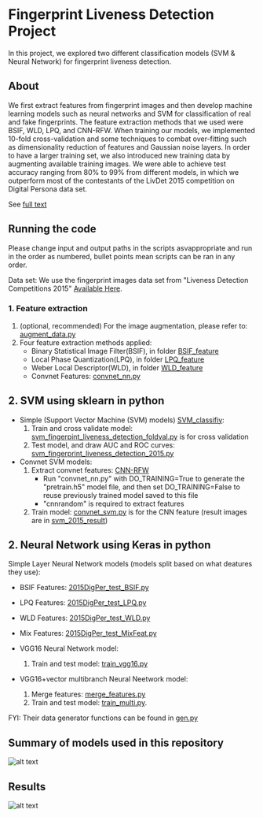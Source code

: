 # Fingerprint Liveness Detection Project

In this project, we explored two different classification models (SVM & Neural Network) for fingerprint liveness detection.

## About
We first extract features from fingerprint images and then develop machine learning models such as neural networks and SVM for classification of real and fake fingerprints. The feature extraction methods that we used were BSIF, WLD, LPQ, and CNN-RFW. When training our models, we implemented 10-fold cross-validation and some techniques to combat over-fitting such as dimensionality reduction of features and Gaussian noise layers. In order to have a larger training set, we also introduced new training data by augmenting available training images. We were able to achieve test accuracy ranging from 80% to 99% from different models, in which we outperform most of the contestants of the LivDet 2015 competition on Digital Persona data set.

See [full text](fingerprint-liveness-detection.pdf)

## Running the code
Please change input and output paths in the scripts asvappropriate and run in the order as numbered, bullet points mean scripts can be ran in any order.

Data set: We use the fingerprint images data set from "Liveness Detection Competitions 2015" [Available Here](http://livdet.org/registration.php).

### 1. Feature extraction

1. (optional, recommended) For the image augmentation, please refer to: [augment_data.py](augment_data.py)
2. Four feature extraction methods applied:
    + Binary Statistical Image Filter(BSIF), in folder [BSIF_feature](BSIF_feature)
    + Local Phase Quantization(LPQ), in folder [LPQ_feature](LPQ_feature)
    + Weber Local Descriptor(WLD), in folder [WLD_feature](WLD_feature)
    + Convnet Features: [convnet_nn.py](./NeuralNetwork/convnet_nn.py)  
  
## 2. SVM using sklearn in python
+ Simple (Support Vector Machine (SVM) models) [SVM_classifiy](SVM_classifiy):
  1. Train and cross validate model: [svm_fingerpint_liveness_detection_foldval.py](./SVM_classifiy/svm_fingerpint_liveness_detection_foldval.py) is for cross validation
  2. Test model, and draw AUC and ROC curves: [svm_fingerprint_liveness_detection_2015.py](./SVM_classifiy/svm_fingerprint_liveness_detection_2015.py)
+ Convnet SVM models:
  1. Extract convnet features: [CNN-RFW](https://github.com/giovanichiachia/convnet-rfw)
      + Run "convnet_nn.py" with DO_TRAINING=True to generate the "pretrain.h5" model file, and then set DO_TRAINING=False to reuse previously trained model saved to this file
      + "cnnrandom" is required to extract features
  2. Train model: [convnet_svm.py](./SVM_classifiy/convnet_svm.py) is for the CNN feature (result images are in [svm_2015_result](./SVM_classifiy/svm_2015_result))

## 2. Neural Network using Keras in python
Simple Layer Neural Network models (models split based on what deatures they use):
  + BSIF Features: [2015DigPer_test_BSIF.py](./NeuralNetwork/2015DigPer_test_BSIF.py)
  + LPQ Features: [2015DigPer_test_LPQ.py](./NeuralNetwork/2015DigPer_test_LPQ.py)
  + WLD Features: [2015DigPer_test_WLD.py](./NeuralNetwork/2015DigPer_test_WLD.py)
  + Mix Features: [2015DigPer_test_MixFeat.py](./NeuralNetwork/2015DigPer_test_MixFeat.py)

+ VGG16 Neural Network model:
  1. Train and test model: [train_vgg16.py](./NeuralNetwork/train_vgg16.py)

+ VGG16+vector multibranch Neural Neetwork model:
  1. Merge features: [merge_features.py](./NeuralNetwork/merge_features.py)
  2. Train and test model: [train_multi.py](./NeuralNetwork/train_multi.py). 

FYI: Their data generator functions can be found in [gen.py](./NeuralNetwork/gen.py)


## Summary of models used in this repository
![alt text](models.png)

## Results
![alt text](result.PNG)

